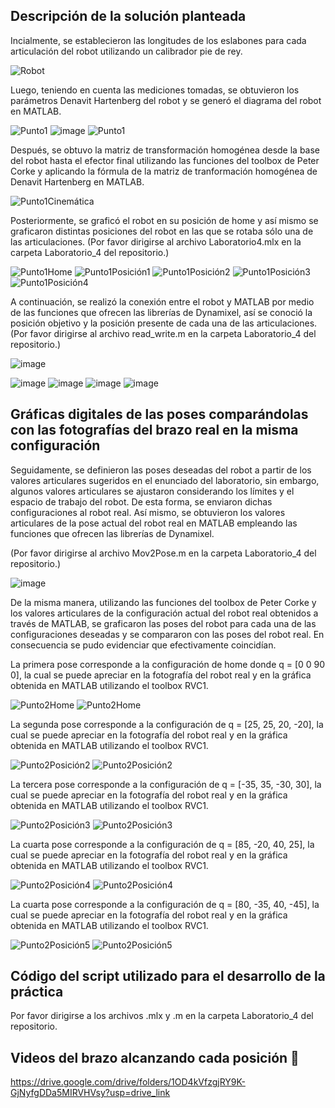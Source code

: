 ## Descripción de la solución planteada

Incialmente, se establecieron las longitudes de los eslabones para cada articulación del robot utilizando un calibrador pie de rey.

![Robot](https://github.com/SaraC27/Laboratorios_Robotica/assets/80609467/ff02a02f-cdce-41af-ba46-bd87983f4690)

Luego, teniendo en cuenta las mediciones tomadas, se obtuvieron los parámetros Denavit Hartenberg del robot y se generó el diagrama del robot en MATLAB.

![Punto1](https://github.com/SaraC27/Laboratorios_Robotica/assets/80609467/eb881da1-0ec9-4f3c-add0-fde869069fad)
![image](https://github.com/SaraC27/Laboratorios_Robotica/assets/80609467/19076585-ed61-4b91-9552-3b1f906ba9d6)
![Punto1](https://github.com/SaraC27/Laboratorios_Robotica/assets/80609467/4837773f-d248-4a06-8df8-331ad75d04e5)

Después, se obtuvo la matriz de transformación homogénea desde la base del robot hasta el efector final utilizando las funciones del toolbox de Peter Corke y aplicando la fórmula de la matriz de tranformación homogénea de Denavit Hartenberg en MATLAB.

![Punto1Cinemática](https://github.com/SaraC27/Laboratorios_Robotica/assets/80609467/dadb9d80-1475-4f33-b0e7-dd42a9f24faf)

Posteriormente, se graficó el robot en su posición de home y así mismo se graficaron distintas posiciones del robot en las que se rotaba sólo una de las articulaciones.
(Por favor dirigirse al archivo Laboratorio4.mlx en la carpeta Laboratorio_4 del repositorio.)

![Punto1Home](https://github.com/SaraC27/Laboratorios_Robotica/assets/80609467/8a03520d-61ac-4c30-ad12-1987302d98b8)
![Punto1Posición1](https://github.com/SaraC27/Laboratorios_Robotica/assets/80609467/9f8ce538-c6eb-4c85-a422-1b16b32dea88)
![Punto1Posición2](https://github.com/SaraC27/Laboratorios_Robotica/assets/80609467/5f82e472-2ebd-467b-9176-9d87fe5c273b)
![Punto1Posición3](https://github.com/SaraC27/Laboratorios_Robotica/assets/80609467/7d08f123-9683-447e-8cd1-d08a6fbc7f7c)
![Punto1Posición4](https://github.com/SaraC27/Laboratorios_Robotica/assets/80609467/e8d3c623-6549-41b1-9844-be657765fb8a)

A continuación, se realizó la conexión entre el robot y MATLAB por medio de las funciones que ofrecen las librerías de Dynamixel, así se conoció la posición objetivo y la posición presente de cada una de las articulaciones.
(Por favor dirigirse al archivo read_write.m en la carpeta Laboratorio_4 del repositorio.)

![image](https://github.com/SaraC27/Laboratorios_Robotica/assets/80609467/be5fb2bb-0828-4732-b6d3-5f3052fb2dd0)

![image](https://github.com/SaraC27/Laboratorios_Robotica/assets/80609467/cbaee6fc-0ebf-4d36-9a81-8eab61e46fe3)
![image](https://github.com/SaraC27/Laboratorios_Robotica/assets/80609467/2c4a4b19-743d-4077-acc7-b50382c5e09c)
![image](https://github.com/SaraC27/Laboratorios_Robotica/assets/80609467/5ee2fd37-aed4-4380-af51-97ad966cd270)
![image](https://github.com/SaraC27/Laboratorios_Robotica/assets/80609467/f57b42fb-23aa-4eff-8c8e-a9009b6b9db1)


## Gráficas digitales de las poses comparándolas con las fotografías del brazo real en la misma configuración

Seguidamente, se definieron las poses deseadas del robot a partir de los valores articulares sugeridos en el enunciado del laboratorio, sin embargo, algunos valores articulares se ajustaron considerando los límites y el espacio de trabajo del robot. De esta forma, se enviaron dichas configuraciones al robot real. Así mismo, se obtuvieron los valores articulares de la pose actual del robot real en MATLAB empleando las funciones que ofrecen las librerías de Dynamixel.

(Por favor dirigirse al archivo Mov2Pose.m en la carpeta Laboratorio_4 del repositorio.)

![image](https://github.com/SaraC27/Laboratorios_Robotica/assets/80609467/54378252-c447-4368-93ee-68790a5d3940)

De la misma manera, utilizando las funciones del toolbox de Peter Corke y los valores articulares de la configuración actual del robot real obtenidos a través de MATLAB, se graficaron las poses del robot para cada una de las configuraciones deseadas y se compararon con las poses del robot real. En consecuencia se pudo evidenciar que efectivamente coincidían.

La primera pose corresponde a la configuración de home donde q = [0 0 90 0], la cual se puede apreciar en la fotografía del robot real y en la gráfica obtenida en MATLAB utilizando el toolbox RVC1.

![Punto2Home](https://github.com/SaraC27/Laboratorios_Robotica/assets/80609467/5c09d362-2052-4c2a-a8de-c4528af5d847)
![Punto2Home](https://github.com/SaraC27/Laboratorios_Robotica/assets/80609467/4dcdc07c-302a-423f-8d87-87ab4486eba1)

La segunda pose corresponde a la configuración de q = [25, 25, 20, -20], la cual se puede apreciar en la fotografía del robot real y en la gráfica obtenida en MATLAB utilizando el toolbox RVC1.

![Punto2Posición2](https://github.com/SaraC27/Laboratorios_Robotica/assets/80609467/2584ee11-70dd-42fb-a3b5-2b072ee7a4ec)
![Punto2Posición2](https://github.com/SaraC27/Laboratorios_Robotica/assets/80609467/4574de2d-daf7-4b7c-bfbe-b86f601b6a8e)

La tercera pose corresponde a la configuración de q = [-35, 35, -30, 30], la cual se puede apreciar en la fotografía del robot real y en la gráfica obtenida en MATLAB utilizando el toolbox RVC1.

![Punto2Posición3](https://github.com/SaraC27/Laboratorios_Robotica/assets/80609467/8e45c923-5f17-4d64-89f3-89c74aa792d6)
![Punto2Posición3](https://github.com/SaraC27/Laboratorios_Robotica/assets/80609467/1f7a3c65-c81c-4c97-83f8-4eef633ee6ea)

La cuarta pose corresponde a la configuración de q = [85, -20, 40, 25], la cual se puede apreciar en la fotografía del robot real y en la gráfica obtenida en MATLAB utilizando el toolbox RVC1.

![Punto2Posición4](https://github.com/SaraC27/Laboratorios_Robotica/assets/80609467/b3c915df-555f-46e3-b115-b78fb54d9792)
![Punto2Posición4](https://github.com/SaraC27/Laboratorios_Robotica/assets/80609467/d69e7bb1-bd7a-411a-83d2-63249ece82c2)

La cuarta pose corresponde a la configuración de q = [80, -35, 40, -45], la cual se puede apreciar en la fotografía del robot real y en la gráfica obtenida en MATLAB utilizando el toolbox RVC1.

![Punto2Posición5](https://github.com/SaraC27/Laboratorios_Robotica/assets/80609467/52b2c8f9-0fc8-4c5d-879d-4dba30df6f69)
![Punto2Posición5](https://github.com/SaraC27/Laboratorios_Robotica/assets/80609467/cec8c520-27d2-437d-b475-e0b62bfc0900)


## Código del script utilizado para el desarrollo de la práctica

Por favor dirigirse a los archivos .mlx y .m en la carpeta Laboratorio_4 del repositorio.


## Videos del brazo alcanzando cada posición :movie_camera:

https://drive.google.com/drive/folders/1OD4kVfzgjRY9K-GjNyfgDDa5MIRVHVsy?usp=drive_link
